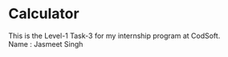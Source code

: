 # Calculator

This is the Level-1 Task-3 for my internship program at CodSoft.
<br>
Name : Jasmeet Singh 
